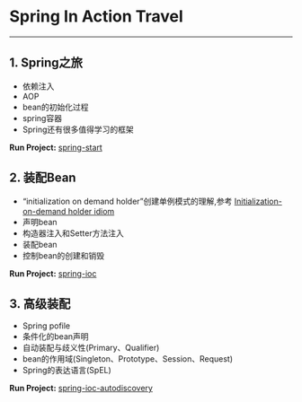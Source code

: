 # Spring In Action Travel
---
## 1. Spring之旅

* 依赖注入
* AOP
* bean的初始化过程
* spring容器
* Spring还有很多值得学习的框架

**Run Project:** [spring-start](https://github.com/DeceiverWu/Spring-In-Action/tree/master/spring-start)

## 2. 装配Bean

* “initialization on demand holder”创建单例模式的理解,参考 [Initialization-on-demand holder idiom](https://en.wikipedia.org/wiki/Initialization-on-demand_holder_idiom)
* 声明bean
* 构造器注入和Setter方法注入
* 装配bean
* 控制bean的创建和销毁

**Run Project:** [spring-ioc](https://github.com/DeceiverWu/Spring-In-Action/tree/master/spring-ioc)

## 3. 高级装配

* Spring pofile
* 条件化的bean声明
* 自动装配与歧义性(Primary、Qualifier)
* bean的作用域(Singleton、Prototype、Session、Request)
* Spring的表达语言(SpEL)

**Run Project:** [spring-ioc-autodiscovery]()

